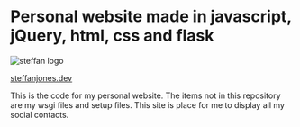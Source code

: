 # Personal website made in javascript, jQuery, html, css and flask

![steffan logo](https://steffanjones.dev/static/logo.png)

[steffanjones.dev](https://steffanjones.dev)

This is the code for my personal website. The items not in this repository are my wsgi files and setup files. This site is place for me to display all my social contacts.
